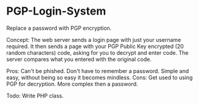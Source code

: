 # PGP-Login-System
Replace a password with PGP encryption.

Concept: The web server sends a login page with just your username required. It then sends a page with your PGP Public Key encrypted (20 random characters) code, asking for you to decrypt and enter code. The server compares what you entered with the original code.

Pros: Can't be phished. Don't have to remember a password. Simple and easy, without being so easy it becomes mindless.
Cons: Get used to using PGP for decryption. More complex then a password.

Todo: Write PHP class.
